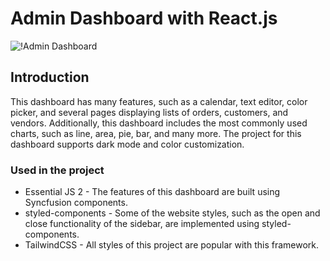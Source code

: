 # Admin Dashboard with React.js
![!Admin Dashboard](https://yourimageshare.com/ib/JaB86DtQmP.webp)

## Introduction
This dashboard has many features, such as a calendar, text editor, color picker, and several pages displaying lists of orders, customers, and vendors. Additionally, this dashboard includes the most commonly used charts, such as line, area, pie, bar, and many more. The project for this dashboard supports dark mode and color customization.
 
### Used in the project
- Essential JS 2 - The features of this dashboard are built using Syncfusion components.
- styled-components - Some of the website styles, such as the open and close functionality of the sidebar, are implemented using styled-components.
- TailwindCSS - All styles of this project are popular with this framework.
